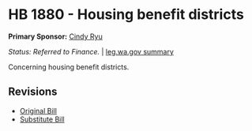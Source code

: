 # HB 1880 - Housing benefit districts
**Primary Sponsor:** [Cindy Ryu](/person/leg/cindy.ryu.md)

*Status: Referred to Finance.* | [leg.wa.gov summary](https://app.leg.wa.gov/billsummary?BillNumber=1880&Year=2021)

Concerning housing benefit districts.

## Revisions
* [Original Bill](1/)
* [Substitute Bill](S/)